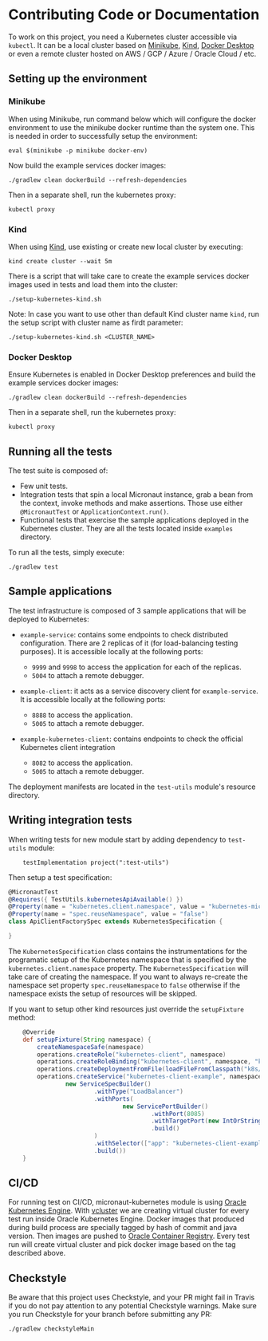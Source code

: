 # Contributing Code or Documentation

To work on this project, you need a Kubernetes cluster accessible via `kubectl`.
It can be a local cluster based on
[Minikube](https://kubernetes.io/docs/setup/learning-environment/minikube/),
[Kind](https://kind.sigs.k8s.io/),
[Docker Desktop](https://www.docker.com/products/docker-desktop) or even a remote cluster hosted
on AWS / GCP / Azure / Oracle Cloud / etc.

## Setting up the environment

### Minikube
When using Minikube, run command below which will configure the docker environment to use the minikube docker runtime
than the system one. This is needed in order to successfully setup the environment:
```shell script
eval $(minikube -p minikube docker-env)
```

Now build the example services docker images:
```shell script
./gradlew clean dockerBuild --refresh-dependencies
```

Then in a separate shell, run the kubernetes proxy:

```shell
kubectl proxy
```

### Kind
When using [Kind](https://kind.sigs.k8s.io/), use existing or create new local cluster by executing:

```shell script
kind create cluster --wait 5m
```

There is a script that will take care to create the example services docker images used in tests and load them into the cluster:

```shell script
./setup-kubernetes-kind.sh
```

Note: In case you want to use other than default Kind cluster name `kind`, run the setup script with cluster name as firdt parameter:

```shell script
./setup-kubernetes-kind.sh <CLUSTER_NAME>
```

### Docker Desktop

Ensure Kubernetes is enabled in Docker Desktop preferences and build the example services docker images:

```shell script
./gradlew clean dockerBuild --refresh-dependencies
```

Then in a separate shell, run the kubernetes proxy:

```shell
kubectl proxy
```

## Running all the tests

The test suite is composed of:

* Few unit tests.
* Integration tests that spin a local Micronaut instance, grab a bean from the context, invoke methods and make
  assertions. Those use either `@MicronautTest` or `ApplicationContext.run()`.
* Functional tests that exercise the sample applications deployed in the Kubernetes cluster. They are all the tests located
  inside `examples` directory.
  
To run all the tests, simply execute:

`./gradlew test`

## Sample applications

The test infrastructure is composed of 3 sample applications that will be deployed to Kubernetes:

* `example-service`: contains some endpoints to check distributed configuration. There are 2 replicas of it (for 
  load-balancing testing purposes). It is accessible locally at the following ports:
  * `9999` and `9998` to access the application for each of the replicas.
  * `5004` to attach a remote debugger.

* `example-client`: it acts as a service discovery client for `example-service`. It is accessible locally at the 
  following ports:
  * `8888` to access the application.
  * `5005` to attach a remote debugger.

* `example-kubernetes-client`: contains endpoints to check the official Kubernetes client integration
  * `8082` to access the application.
  * `5005` to attach a remote debugger.

The deployment manifests are located in the `test-utils` module's resource directory.

## Writing integration tests
When writing tests for new module start by adding dependency to `test-utils` module:

```
    testImplementation project(":test-utils")
```

Then setup a test specification:

```groovy
@MicronautTest
@Requires({ TestUtils.kubernetesApiAvailable() })
@Property(name = "kubernetes.client.namespace", value = "kubernetes-micronaut")
@Property(name = "spec.reuseNamespace", value = "false")
class ApiClientFactorySpec extends KubernetesSpecification {

}
```

The `KubernetesSpecification` class contains the instrumentations for the programatic setup of the Kubernetes namespace that is specified by the `kubernetes.client.namespace` property. The `KubernetesSpecification` will take care of creating the namespace. If you want to always re-create the namespace set property `spec.reuseNamespace` to `false` otherwise if the namespace exists the setup of resources will be skipped.

If you want to setup other kind resources just override the `setupFixture` method:

```groovy
    @Override
    def setupFixture(String namespace) {
        createNamespaceSafe(namespace)
        operations.createRole("kubernetes-client", namespace)
        operations.createRoleBinding("kubernetes-client", namespace, "kubernetes-client")
        operations.createDeploymentFromFile(loadFileFromClasspath("k8s/kubernetes-client-example-deployment.yml"), "kubernetes-client-example", namespace)
        operations.createService("kubernetes-client-example", namespace,
                new ServiceSpecBuilder()
                        .withType("LoadBalancer")
                        .withPorts(
                                new ServicePortBuilder()
                                        .withPort(8085)
                                        .withTargetPort(new IntOrString(8085))
                                        .build()
                        )
                        .withSelector(["app": "kubernetes-client-example"])
                        .build())
    }
```

## CI/CD
For running test on CI/CD, micronaut-kubernetes module is using [Oracle Kubernetes Engine](https://www.oracle.com/cloud/cloud-native/container-engine-kubernetes/). With [vcluster](https://www.vcluster.com/) we are creating virtual cluster for every test run inside Oracle Kubernetes Engine. Docker images that produced during build process are specially tagged by hash of commit and java version. Then images are pushed to [Oracle Container Registry](https://www.oracle.com/cloud/cloud-native/container-registry/). Every test run will create virtual cluster and pick docker image based on the tag described above.

## Checkstyle

Be aware that this project uses Checkstyle, and your PR might fail in Travis if you do not pay attention to any potential
Checkstyle warnings. Make sure you run Checkstyle for your branch before submitting any PR:

```shell script
./gradlew checkstyleMain
```
